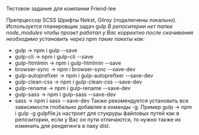 Тестовое задание для компании Friend-lee

Препрцессор SCSS
Шрифты Nekst, Gilroy (подключены локально).
Используется планировщик задач gulp
*В репоситерии нет папки node_modules чтобы проэкт работал у Вас корректно после скачивания необходимо установить через npm такие пакеты как:*
 - gulp   -> npm i gulp --save
 - gulp-cli -> npm i gulp-cli --save
 - gulp-htmlmin -> npm i gulp-htmlmin --save
 - browser-sync -> npm i browser-sync --save-dev
 - gulp-autoprefixer -> npm i gulp-autoprefixer --save-dev
 - gulp-clean-css -> npm i gulp-clean-css --save-dev
 - gulp-rename -> npm i gulp-rename --save-dev
 - gulp-sass -> npm i gulp-sass --save-dev
 - sass -> npm i sass --save-dev
Также рекомендуется установить все зависимости глобально добавляя в команды -g. Пример gulp   -> npm i gulp -g
gulpfile.js настроет для стукруры файловых путей как в репозитории, если у Вас он пути отличаются, то нужно также их изменить для рендегинга в паку dist.



